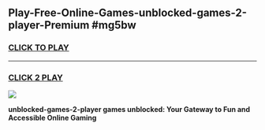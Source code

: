 
## Play-Free-Online-Games-unblocked-games-2-player-Premium #mg5bw
<h3>
<a href="https://premium.freeplayer.one?title=unblocked-games-2-player&ref=8M">CLICK TO PLAY</a></h3>
<hr>

<h3>
<a href="https://premium.freeplayer.one?title=unblocked-games-2-player&ref=8M">CLICK 2 PLAY</a>
  
</h3>

<a href="https://premium.freeplayer.one?title=unblocked-games-2-player&ref=8M"><img src="https://clearcache.store/games.png"></a>


**unblocked-games-2-player games unblocked: Your Gateway to Fun and Accessible Online Gaming**
